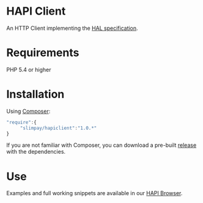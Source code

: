 # HAPI Client

An HTTP Client implementing the [HAL specification](https://tools.ietf.org/html/draft-kelly-json-hal-07).

# Requirements

PHP 5.4 or higher

# Installation

Using [Composer](https://getcomposer.org/):
```js
"require":{
	 "slimpay/hapiclient":"1.0.*"
}
```

If you are not familiar with Composer, you can download a pre-built [release](https://github.com/SlimPay/hapiclient-php/releases) with the dependencies.

# Use

Examples and full working snippets are available in our [HAPI Browser](https://dev.slimpay.com/hapi/browser).
